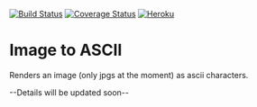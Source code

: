 [![Build Status](https://travis-ci.org/rahulc810/ascii2img.svg?branch=master)](https://travis-ci.org/rahulc810/ascii2img)
[![Coverage Status](https://coveralls.io/repos/github/rahulc810/ascii2img/badge.svg?branch=master)](https://coveralls.io/github/rahulc810/ascii2img?branch=master)
[![Heroku](http://heroku-badge.herokuapp.com/?app=ascii2img&style=flat&svg=1)](http://ascii2img.herokuapp.com/)
# Image to ASCII 
Renders an image (only jpgs at the moment) as ascii characters.

--Details will be updated soon--
